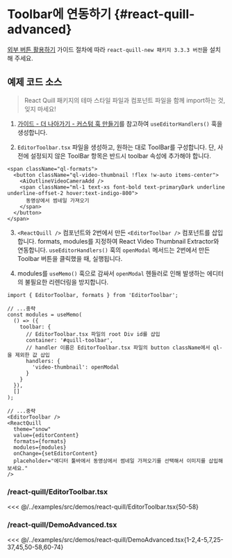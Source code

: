 # Toolbar에 연동하기 {#react-quill-advanced}

[외부 버튼 활용하기](/examples/react-quill-basic.html) 가이드 절차에 따라 `react-quill-new 패키지 3.3.3 버전`을 설치해 주세요.

## 예제 코드 소스
> React Quill 패키지의 테마 스타일 파일과 컴포넌트 파일을 함께 import하는 것, 잊지 마세요!

1. [가이드 - 더 나아가기 - 커스텀 훅 만들기](/guide/custom-hook)를 참고하여 `useEditorHandlers()` 훅을 생성합니다.

2. `EditorToolbar.tsx` 파일을 생성하고, 원하는 대로 ToolBar를 구성합니다. 단, 사전에 설정되지 않은 ToolBar 항목은 반드시 toolbar 속성에 추가해야 합니다.

```tsx
<span className="ql-formats">
  <button className="ql-video-thumbnail !flex !w-auto items-center">
    <AiOutlineVideoCameraAdd />
    <span className="ml-1 text-xs font-bold text-primaryDark underline underline-offset-2 hover:text-indigo-800">
      동영상에서 썸네일 가져오기
    </span>
  </button>
</span>
```

3. `<ReactQuill />` 컴포넌트와 2번에서 만든 `<EditorToolbar />` 컴포넌트를 삽입합니다. formats, modules를 지정하여 React Video Thumbnail Extractor와 연동합니다. `useEditorHandlers()` 훅의 `openModal` 메서드는 2번에서 만든 Toolbar 버튼을 클릭했을 때, 실행됩니다.

4. modules를 `useMemo()` 훅으로 감싸서 `openModal` 헨들러로 인해 발생하는 에디터의 불필요한 리렌더링을 방지합니다.

```tsx
import { EditorToolbar, formats } from 'EditorToolbar';

// ...중략
const modules = useMemo(
  () => ({
    toolbar: {
      // EditorToolbar.tsx 파일의 root Div id를 삽입
      container: '#quill-toolbar',
      // handler 이름은 EditorToolbar.tsx 파일의 button className에서 ql-을 제외한 값 삽입
      handlers: {
        'video-thumbnail': openModal
      }
    }
  }),
  []
);

// ...중략
<EditorToolbar />
<ReactQuill
  theme="snow"
  value={editorContent}
  formats={formats}
  modules={modules}
  onChange={setEditorContent}
  placeholder="에디터 툴바에서 동영상에서 썸네일 가져오기를 선택해서 이미지를 삽입해 보세요."
/>
```

### /react-quill/EditorToolbar.tsx
<<< @/../examples/src/demos/react-quill/EditorToolbar.tsx{50-58}

### /react-quill/DemoAdvanced.tsx
<<< @/../examples/src/demos/react-quill/DemoAdvanced.tsx{1-2,4-5,7,25-37,45,50-58,60-74}
